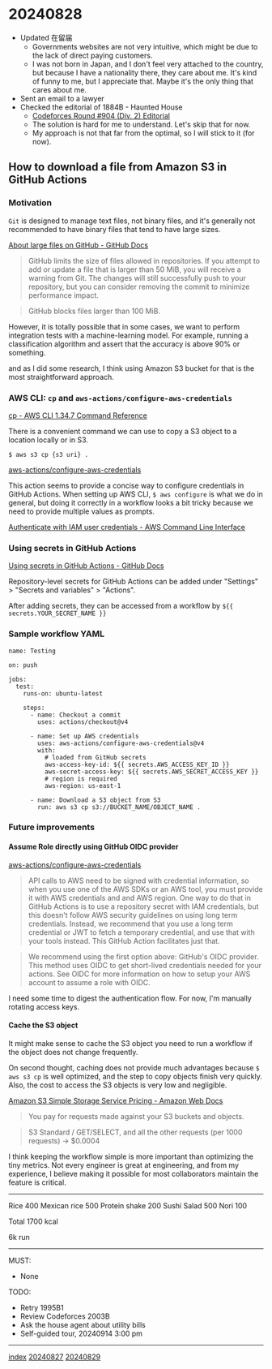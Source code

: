 <head><meta name="viewport" content="width=device-width, initial-scale=1.0, user-scalable=yes" /><meta charset="UTF-8"></head>

# 20240828

- Updated 在留届
	- Governments websites are not very intuitive, which might be due to the lack of direct paying customers.
	- I was not born in Japan, and I don\'t feel very attached to the country, but because I have a nationality there, they care about me. It\'s kind of funny to me, but I appreciate that. Maybe it\'s the only thing that cares about me.
- Sent an email to a lawyer
- Checked the editorial of 1884B - Haunted House
	- [Codeforces Round #904 (Div. 2) Editorial](https://codeforces.com/blog/entry/121618)
	- The solution is hard for me to understand. Let\'s skip that for now.
	- My approach is not that far from the optimal, so I will stick to it (for now).

## How to download a file from Amazon S3 in GitHub Actions

### Motivation

`Git` is designed to manage text files, not binary files, and it\'s generally not recommended to have binary files that tend to have large sizes.

[About large files on GitHub - GitHub Docs](https://docs.github.com/en/repositories/working-with-files/managing-large-files/about-large-files-on-github#file-size-limits)

> GitHub limits the size of files allowed in repositories. If you attempt to add or update a file that is larger than 50 MiB, you will receive a warning from Git. The changes will still successfully push to your repository, but you can consider removing the commit to minimize performance impact.

> GitHub blocks files larger than 100 MiB.

However, it is totally possible that in some cases, we want to perform integration tests with a machine-learning model. For example, running a classification algorithm and assert that the accuracy is above 90% or something.

and as I did some research, I think using Amazon S3 bucket for that is the most straightforward approach.

### AWS CLI: `cp` and `aws-actions/configure-aws-credentials`

[cp - AWS CLI 1.34.7 Command Reference](https://docs.aws.amazon.com/cli/latest/reference/s3/cp.html)

There is a convenient command we can use to copy a S3 object to a location locally or in S3.

```
$ aws s3 cp {s3 uri} .
```

[aws-actions/configure-aws-credentials](https://github.com/aws-actions/configure-aws-credentials)

This action seems to provide a concise way to configure credentials in GitHub Actions. When setting up AWS CLI, `$ aws configure` is what we do in general, but doing it correctly in a workflow looks a bit tricky because we need to provide multiple values as prompts.

[Authenticate with IAM user credentials - AWS Command Line Interface](https://docs.aws.amazon.com/cli/v1/userguide/cli-authentication-user.html#cli-authentication-user-configure.title)

### Using secrets in GitHub Actions

[Using secrets in GitHub Actions - GitHub Docs](https://docs.github.com/en/actions/security-for-github-actions/security-guides/using-secrets-in-github-actions)

Repository-level secrets for GitHub Actions can be added under "Settings" > "Secrets and variables" > "Actions".

After adding secrets, they can be accessed from a workflow by `${{ secrets.YOUR_SECRET_NAME }}`

### Sample workflow YAML

```
name: Testing

on: push

jobs:
  test:
    runs-on: ubuntu-latest

    steps:
      - name: Checkout a commit
        uses: actions/checkout@v4

      - name: Set up AWS credentials
        uses: aws-actions/configure-aws-credentials@v4
        with:
          # loaded from GitHub secrets
          aws-access-key-id: ${{ secrets.AWS_ACCESS_KEY_ID }}
          aws-secret-access-key: ${{ secrets.AWS_SECRET_ACCESS_KEY }}
          # region is required
          aws-region: us-east-1

      - name: Download a S3 object from S3
        run: aws s3 cp s3://BUCKET_NAME/OBJECT_NAME .
```

### Future improvements

#### Assume Role directly using GitHub OIDC provider

[aws-actions/configure-aws-credentials](https://github.com/aws-actions/configure-aws-credentials)

> API calls to AWS need to be signed with credential information, so when you use one of the AWS SDKs or an AWS tool, you must provide it with AWS credentials and and AWS region. One way to do that in GitHub Actions is to use a repository secret with IAM credentials, but this doesn't follow AWS security guidelines on using long term credentials. Instead, we recommend that you use a long term credential or JWT to fetch a temporary credential, and use that with your tools instead. This GitHub Action facilitates just that.

> We recommend using the first option above: GitHub's OIDC provider. This method uses OIDC to get short-lived credentials needed for your actions. See OIDC for more information on how to setup your AWS account to assume a role with OIDC.

I need some time to digest the authentication flow. For now, I\'m manually rotating access keys.

#### Cache the S3 object

It might make sense to cache the S3 object you need to run a workflow if the object does not change frequently. 

On second thought, caching does not provide much advantages because `$ aws s3 cp` is well optimized, and the step to copy objects finish very quickly. Also, the cost to access the S3 objects is very low and negligible.

[Amazon S3 Simple Storage Service Pricing - Amazon Web Docs](https://aws.amazon.com/s3/pricing/)

> You pay for requests made against your S3 buckets and objects. 

> S3 Standard / GET/SELECT, and all the other requests (per 1000 requests) -> $0.0004

I think keeping the workflow simple is more important than optimizing the tiny metrics. Not every engineer is great at engineering, and from my experience, I believe making it possible for most collaborators maintain the feature is critical.

---

Rice 400
Mexican rice 500
Protein shake 200
Sushi Salad 500
Nori 100

Total 1700 kcal

6k run

---

MUST:

- None

TODO:

- Retry 1995B1
- Review Codeforces 2003B
- Ask the house agent about utility bills
- Self-guided tour, 20240914 3:00 pm

---

[index](../../index.html)
[20240827](20240827.html)
[20240829](20240829.html)
